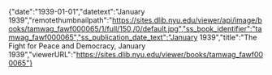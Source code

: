 {"date":"1939-01-01","datetext":"January 1939","remotethumbnailpath":"https://sites.dlib.nyu.edu/viewer/api/image/books/tamwag_fawf000065/1/full/150,/0/default.jpg","ss_book_identifier":"tamwag_fawf000065","ss_publication_date_text":"January 1939","title":"The Fight for Peace and Democracy, January 1939","viewerURL":"https://sites.dlib.nyu.edu/viewer/books/tamwag_fawf000065"}